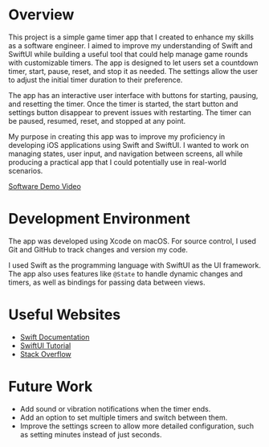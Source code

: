 # Overview

This project is a simple game timer app that I created to enhance my skills as a software engineer. I aimed to improve my understanding of Swift and SwiftUI while building a useful tool that could help manage game rounds with customizable timers. The app is designed to let users set a countdown timer, start, pause, reset, and stop it as needed. The settings allow the user to adjust the initial timer duration to their preference.

The app has an interactive user interface with buttons for starting, pausing, and resetting the timer. Once the timer is started, the start button and settings button disappear to prevent issues with restarting. The timer can be paused, resumed, reset, and stopped at any point.

My purpose in creating this app was to improve my proficiency in developing iOS applications using Swift and SwiftUI. I wanted to work on managing states, user input, and navigation between screens, all while producing a practical app that I could potentially use in real-world scenarios.

[Software Demo Video](https://youtu.be/0Vi-OK5R8QI)

# Development Environment

The app was developed using Xcode on macOS. For source control, I used Git and GitHub to track changes and version my code. 

I used Swift as the programming language with SwiftUI as the UI framework. The app also uses features like `@State` to handle dynamic changes and timers, as well as bindings for passing data between views.

# Useful Websites

* [Swift Documentation](https://developer.apple.com/documentation/swift)
* [SwiftUI Tutorial](https://developer.apple.com/tutorials/swiftui)
* [Stack Overflow](https://stackoverflow.com)

# Future Work

* Add sound or vibration notifications when the timer ends.
* Add an option to set multiple timers and switch between them.
* Improve the settings screen to allow more detailed configuration, such as setting minutes instead of just seconds.
